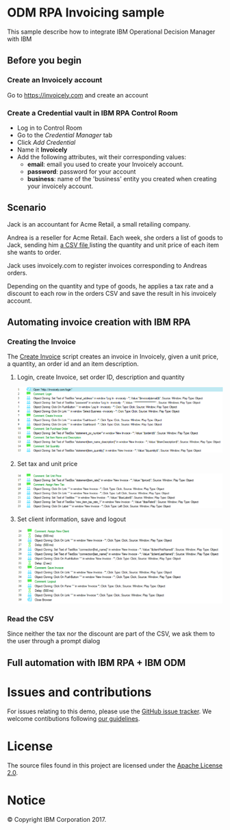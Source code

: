 # ODM RPA Invoicing sample

This sample describe how to integrate IBM Operational Decision Manager with IBM 

## Before you begin

### Create an Invoicely account

Go to https://invoicely.com and create an account

### Create a Credential vault in IBM RPA Control Room

* Log in to Control Room
* Go to the *Credential Manager* tab
* Click *Add Credential*
* Name it **Invoicely**
* Add the following attributes, wit their corresponding values:
   * **email**: email you used to create your Invoicely account.
   * **password**: password for your account
   * **business**: name of the 'business' entity you created when creating your invoicely account.

## Scenario

Jack is an accountant for Acme Retail, a small retailing company.

Andrea is a reseller for Acme Retail. Each week, she orders a list of goods to Jack, sending him 
<a target="_blank" href="./assets/invoices.csv">a CSV file </a>
listing the quantity and unit price of each item she wants to order.

Jack uses invoicely.com to register invoices corresponding to Andreas orders. 

Depending on the quantity and type of goods, he applies a tax rate and a discount to each row in the orders CSV
and save the result in his invoicely account.

## Automating invoice creation with IBM RPA

### Creating the Invoice

The [Create Invoice](./assets/Create%20Invoice.atmx) script creates an invoice in Invoicely, given
a unit price, a quantity, an order id and an item description.

1. Login, create Invoice, set order ID, description and quantity

    ![Create Invoice 1](./screenshots/CreateInvoice_01.png)

2. Set tax and unit price

    ![Create Invoice 1](./screenshots/CreateInvoice_02.png)

3. Set client information, save and logout

    ![Create Invoice 1](./screenshots/CreateInvoice_03.png)

### Read the CSV

Since neither the tax nor the discount are part of the CSV, we ask them to the user through a prompt dialog

## Full automation with IBM RPA + IBM ODM


# Issues and contributions
For issues relating to this demo, please use the [GitHub issue tracker](../../issues).
We welcome contibutions following [our guidelines](CONTRIBUTING.md).

# License
The source files found in this project are licensed under the [Apache License 2.0](LICENSE).

# Notice
© Copyright IBM Corporation 2017.

